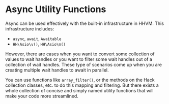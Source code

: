 # Async Utility Functions

Async can be used effectively with the built-in infrastructure in HHVM. This infrastructure includes:

* `async`, `await`, `Awaitable`
* `HH\Asio\v()`, `HH\Asio\m()`

However, there are cases when you want to convert some collection of values to wait handles or you want to filter some wait handles out of a collection of wait handles. These type of scenarios come up when you are creating multiple wait handles to await in parallel. 

You can use functions like `array_filter()`, or the methods on the Hack collection classes, etc. to do this mapping and filtering. But there exists a whole collection of concise and simply named utility functions that will make your code more streamlined. 
